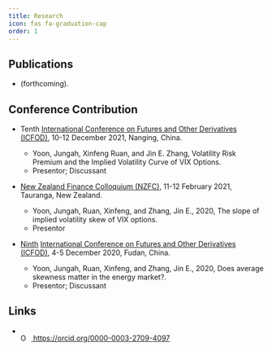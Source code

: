 ```yaml
---
title: Research
icon: fas fa-graduation-cap
order: 1
---
```


## Publications
- (forthcoming).

## Conference Contribution
- Tenth [International Conference on Futures and Other Derivatives (ICFOD)](http://icfod.org/), 10-12 December 2021, Nanging, China.
  - Yoon, Jungah, Xinfeng Ruan, and Jin E. Zhang, Volatility Risk Premium and the Implied Volatility Curve of VIX Options.
  - Presentor; Discussant

- [New Zealand Finance Colloquium (NZFC)](https://www.nzfc.ac.nz/), 11-12 February 2021, Tauranga, New Zealand.
  - Yoon, Jungah, Ruan, Xinfeng, and Zhang, Jin E., 2020, The slope of implied volatility skew of VIX options. 
  - Presentor
 
- [Ninth](http://icfod.org/nd.jsp?id=50#_np=2_3) [International Conference on Futures and Other Derivatives (ICFOD)](http://icfod.org/), 4-5 December 2020, Fudan, China.
  - Yoon, Jungah, Ruan, Xinfeng, and Zhang, Jin E., 2020, Does average skewness matter in the energy market?.
  - Presentor; Discussant

## Links
- <div itemscope itemtype="https://schema.org/Person"><a itemprop="sameAs" content="https://orcid.org/0000-0003-2709-4097" href="https://orcid.org/0000-0003-2709-4097" target="orcid.widget" rel="me noopener noreferrer" style="vertical-align:top;"><img src="https://orcid.org/sites/default/files/images/orcid_16x16.png" style="width:1em;margin-right:.5em;" alt="ORCID iD icon"> https://orcid.org/0000-0003-2709-4097</a></div>
